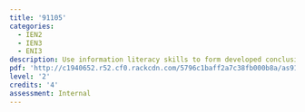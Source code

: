 ```yaml
---
title: '91105'
categories:
  - IEN2
  - IEN3
  - ENI3
description: Use information literacy skills to form developed conclusion(s)
pdf: 'http://c1940652.r52.cf0.rackcdn.com/5796c1baff2a7c38fb000b8a/as91105.pdf'
level: '2'
credits: '4'
assessment: Internal
---
```


